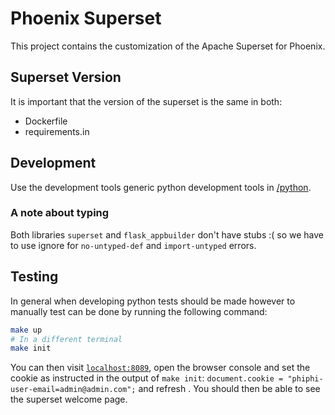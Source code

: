 # Phoenix Superset

This project contains the customization of the Apache Superset for Phoenix.

## Superset Version

It is important that the version of the superset is the same in both:
- Dockerfile
- requirements.in

## Development

Use the development tools generic python development tools in [/python](../../).

### A note about typing

Both libraries `superset` and `flask_appbuilder` don't have stubs :( so we have to use ignore for
`no-untyped-def` and `import-untyped` errors.

## Testing

In general when developing python tests should be made however to manually test can be done by
running the following command:

```bash
make up
# In a different terminal
make init
```

You can then visit [`localhost:8089`](http://localhost:8089), open the browser console and set the cookie as instructed in
the output of `make init`: `document.cookie = "phiphi-user-email=admin@admin.com";` and refresh .
You should then be able to see the superset welcome page.
